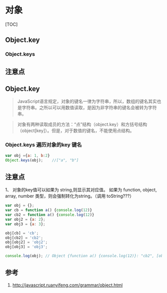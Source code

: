 # 对象

[TOC]
## Object.key
### Object.keys

## 注意点


## Object.key

> JavaScript语言规定，对象的键名一律为字符串，所以，数组的键名其实也是字符串。之所以可以用数值读取，是因为非字符串的键名会被转为字符串。

>对象有两种读取成员的方法：“点”结构（object.key）和方括号结构（object[key]）。但是，对于数值的键名，不能使用点结构。

### Object.keys  遍历对象的key 键名

```js
var obj ={a: 1, b:2}
Object.keys(obj);    //["a", "b"]
```


## 注意点
1、 对象的key值可以如果为 string,则显示其对应值。
如果为 function, object, array, number 类型，则会强制转化为string。（调用 toString???）

```js
var obj = {};
var cb = function a() {console.log(12)}
var cb2 = function a() {console.log(12)}
var obj2 = {a: 2};
var obj3 = {a: 3};

obj[cb] = 'cb';
obj[cb2] = 'cb2';
obj[obj2] = 'obj2';
obj[obj3] = 'obj3';

console.log(obj); // Object {function a() {console.log(12)}: "cb2", [object Object]: "obj3"}
```


## 参考
1. http://javascript.ruanyifeng.com/grammar/object.html